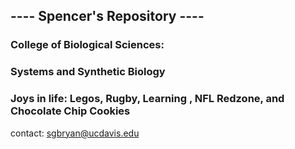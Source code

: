 ## ---- Spencer's Repository ----  

### College of Biological Sciences:  
### Systems and Synthetic Biology    

### Joys in life: Legos, Rugby, Learning , NFL Redzone, and Chocolate Chip Cookies
 contact: sgbryan@ucdavis.edu   
 


